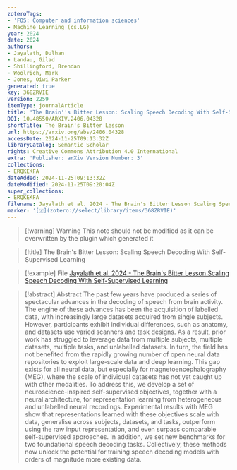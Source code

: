 ```yaml
---
zoteroTags:
- 'FOS: Computer and information sciences'
- Machine Learning (cs.LG)
year: 2024
date: 2024
authors:
- Jayalath, Dulhan
- Landau, Gilad
- Shillingford, Brendan
- Woolrich, Mark
- Jones, Oiwi Parker
generated: true
key: 368ZRVIE
version: 2259
itemType: journalArticle
title: 'The Brain''s Bitter Lesson: Scaling Speech Decoding With Self-Supervised Learning'
DOI: 10.48550/ARXIV.2406.04328
shortTitle: The Brain's Bitter Lesson
url: https://arxiv.org/abs/2406.04328
accessDate: 2024-11-25T09:13:32Z
libraryCatalog: Semantic Scholar
rights: Creative Commons Attribution 4.0 International
extra: 'Publisher: arXiv Version Number: 3'
collections:
- ERQKEKFA
dateAdded: 2024-11-25T09:13:32Z
dateModified: 2024-11-25T09:20:04Z
super_collections:
- ERQKEKFA
filename: Jayalath et al. 2024 - The Brain's Bitter Lesson Scaling Speech Decoding With Self-Supervised Learning
marker: '[🇿](zotero://select/library/items/368ZRVIE)'
---
```



 > 
 > \[!warning\] Warning
 > This note should not be modified as it can be overwritten by the plugin which generated it

 > 
 > \[!title\] The Brain's Bitter Lesson: Scaling Speech Decoding With Self-Supervised Learning

 > 
 > \[!example\] File
 > [Jayalath et al. 2024 - The Brain's Bitter Lesson Scaling Speech Decoding With Self-Supervised Learning](Jayalath%20et%20al.%202024%20-%20The%20Brain's%20Bitter%20Lesson%20Scaling%20Speech%20Decoding%20With%20Self-Supervised%20Learning.pdf)

 > 
 > \[!abstract\] Abstract
 > The past few years have produced a series of spectacular advances in the decoding of speech from brain activity. The engine of these advances has been the acquisition of labelled data, with increasingly large datasets acquired from single subjects. However, participants exhibit individual differences, such as anatomy, and datasets use varied scanners and task designs. As a result, prior work has struggled to leverage data from multiple subjects, multiple datasets, multiple tasks, and unlabelled datasets. In turn, the field has not benefited from the rapidly growing number of open neural data repositories to exploit large-scale data and deep learning. This gap exists for all neural data, but especially for magnetoencephalography (MEG), where the scale of individual datasets has not yet caught up with other modalities. To address this, we develop a set of neuroscience-inspired self-supervised objectives, together with a neural architecture, for representation learning from heterogeneous and unlabelled neural recordings. Experimental results with MEG show that representations learned with these objectives scale with data, generalise across subjects, datasets, and tasks, outperform using the raw input representation, and even surpass comparable self-supervised approaches. In addition, we set new benchmarks for two foundational speech decoding tasks. Collectively, these methods now unlock the potential for training speech decoding models with orders of magnitude more existing data.

